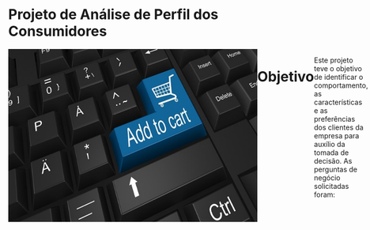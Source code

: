 # Projeto de Análise de Perfil dos Consumidores

<div style="display: flex; justify-content: space-between;"> <br>
<img align="center"height="350" alt="coding-time" width = 1000 src="Imagem_Projeto_2.jpg">



# Objetivo

Este projeto teve o objetivo de identificar o comportamento, as características e as preferências dos clientes da empresa para auxílio da tomada de decisão. As perguntas de negócio solicitadas foram:

- Qual o gênero dos clientes?
- Qual a faixa etária dos clientes?
- Qual o status profissional dos clientes?
- Qual a faixa salarial dos clientes?
- Qual a idade e categoria dos véiculos?
- Quais os modelos mais visitados?

# Dados Analisados
Os dados se encontram em 9 tabelas diferentes. Abaixo, o modelo de relacionamento lógico entre as tabelas:



![Diagrama+img](https://user-images.githubusercontent.com/120759992/213865662-97fb9990-c005-4a3b-aad8-26a0eb27d245.PNG)

# Softwares utilizados
- PostGreSQL (pgAdmin 4)
- Microsoft Excel

# Consultas
As consultas podem ser visualizadas neste repositório. [Clique aqui para visualizar](ProjetoAnalisePerfilClientes.sql)

# Dashboard

<img width="867" alt="DashboardAnalisePerfilClientes" src="https://user-images.githubusercontent.com/120759992/212308651-70d2a891-a261-48b6-bd2e-b4ac755f2579.PNG">

# Conclusões
- As mulheres são a maioria (60%).
- Trabalhadores CLT são a maioria do público e estudantes a minoria.
- A faixa salarial predominante é a de R$ 5000-10000 reais mensais
- A faixa etária predominante é a de 20-40 anos de idade
- A maioria dos veículos visitados são seminovos.
- Os carros populares são os mais visitados, com destaque para o Palio e o Gol.

# Recomendações ao tomador de decisão
- O perfil do cliente da empresa é de classe média, que costuma comprar carros populares. Um foco neste público para eventuais promoções, campanhas de marketing e publicidade será primordial para um maior sucesso de vendas da empresa.
- A maioria do público é de mulheres. Entender o que elas procuram em um carro é essencial para maior conversão de vendas. Além disso, um investimento maior em datas comemorativas ( Dia das Mães, Dia das Mulheres) para alcançar este público é válido.



# Documentação do projeto
O projeto foi documentado com as queries completas que geraram cada gráfico no dashboard para que o tomador de decisão tenha segurança para analisar os dados.

<img width="856" alt="Documentação" src="https://user-images.githubusercontent.com/120759992/212308727-72bed17b-1a38-4e8e-81c3-ea0afbf1fb4f.PNG">




